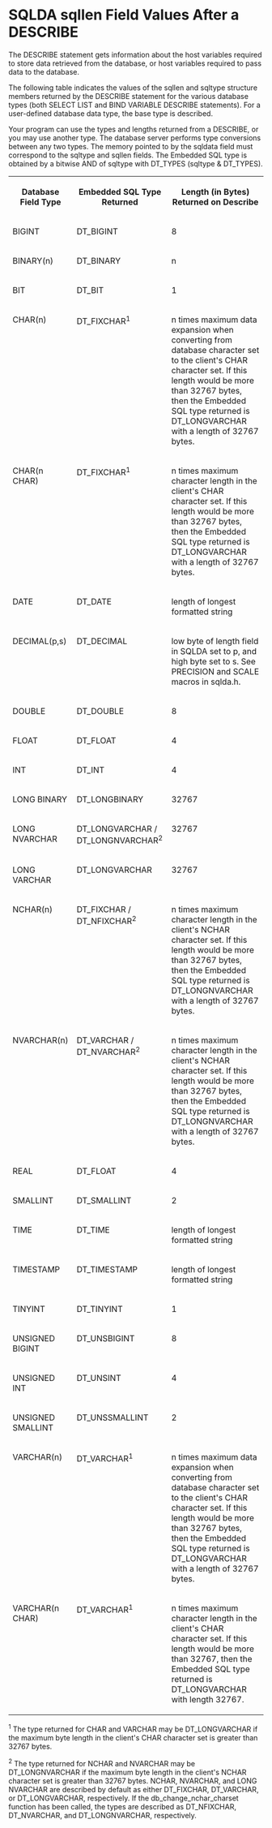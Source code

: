 <!-- loio3bd2ba776c5f1014897e87e16737fc4b -->

# SQLDA sqllen Field Values After a DESCRIBE

The DESCRIBE statement gets information about the host variables required to store data retrieved from the database, or host variables required to pass data to the database.



The following table indicates the values of the sqllen and sqltype structure members returned by the DESCRIBE statement for the various database types \(both SELECT LIST and BIND VARIABLE DESCRIBE statements\). For a user-defined database data type, the base type is described.

Your program can use the types and lengths returned from a DESCRIBE, or you may use another type. The database server performs type conversions between any two types. The memory pointed to by the sqldata field must correspond to the sqltype and sqllen fields. The Embedded SQL type is obtained by a bitwise AND of sqltype with DT\_TYPES \(sqltype & DT\_TYPES\).


<table>
<tr>
<th valign="top">

Database Field Type



</th>
<th valign="top">

Embedded SQL Type Returned



</th>
<th valign="top">

Length \(in Bytes\) Returned on Describe



</th>
</tr>
<tr>
<td valign="top">

BIGINT



</td>
<td valign="top">

DT\_BIGINT



</td>
<td valign="top">

8



</td>
</tr>
<tr>
<td valign="top">

BINARY\(n\)



</td>
<td valign="top">

DT\_BINARY



</td>
<td valign="top">

n



</td>
</tr>
<tr>
<td valign="top">

BIT



</td>
<td valign="top">

DT\_BIT



</td>
<td valign="top">

1



</td>
</tr>
<tr>
<td valign="top">

CHAR\(n\)



</td>
<td valign="top">

DT\_FIXCHAR<sup>1</sup> 



</td>
<td valign="top">

n times maximum data expansion when converting from database character set to the client's CHAR character set. If this length would be more than 32767 bytes, then the Embedded SQL type returned is DT\_LONGVARCHAR with a length of 32767 bytes.



</td>
</tr>
<tr>
<td valign="top">

CHAR\(n CHAR\)



</td>
<td valign="top">

DT\_FIXCHAR<sup>1</sup> 



</td>
<td valign="top">

n times maximum character length in the client's CHAR character set. If this length would be more than 32767 bytes, then the Embedded SQL type returned is DT\_LONGVARCHAR with a length of 32767 bytes.



</td>
</tr>
<tr>
<td valign="top">

DATE



</td>
<td valign="top">

DT\_DATE



</td>
<td valign="top">

length of longest formatted string



</td>
</tr>
<tr>
<td valign="top">

DECIMAL\(p,s\)



</td>
<td valign="top">

DT\_DECIMAL



</td>
<td valign="top">

low byte of length field in SQLDA set to p, and high byte set to s. See PRECISION and SCALE macros in sqlda.h.



</td>
</tr>
<tr>
<td valign="top">

DOUBLE



</td>
<td valign="top">

DT\_DOUBLE



</td>
<td valign="top">

8



</td>
</tr>
<tr>
<td valign="top">

FLOAT



</td>
<td valign="top">

DT\_FLOAT



</td>
<td valign="top">

4



</td>
</tr>
<tr>
<td valign="top">

INT



</td>
<td valign="top">

DT\_INT



</td>
<td valign="top">

4



</td>
</tr>
<tr>
<td valign="top">

LONG BINARY



</td>
<td valign="top">

DT\_LONGBINARY



</td>
<td valign="top">

32767



</td>
</tr>
<tr>
<td valign="top">

LONG NVARCHAR



</td>
<td valign="top">

DT\_LONGVARCHAR / DT\_LONGNVARCHAR<sup>2</sup> 



</td>
<td valign="top">

32767



</td>
</tr>
<tr>
<td valign="top">

LONG VARCHAR



</td>
<td valign="top">

DT\_LONGVARCHAR



</td>
<td valign="top">

32767



</td>
</tr>
<tr>
<td valign="top">

NCHAR\(n\)



</td>
<td valign="top">

DT\_FIXCHAR / DT\_NFIXCHAR<sup>2</sup> 



</td>
<td valign="top">

n times maximum character length in the client's NCHAR character set. If this length would be more than 32767 bytes, then the Embedded SQL type returned is DT\_LONGNVARCHAR with a length of 32767 bytes.



</td>
</tr>
<tr>
<td valign="top">

NVARCHAR\(n\)



</td>
<td valign="top">

DT\_VARCHAR / DT\_NVARCHAR<sup>2</sup> 



</td>
<td valign="top">

n times maximum character length in the client's NCHAR character set. If this length would be more than 32767 bytes, then the Embedded SQL type returned is DT\_LONGNVARCHAR with a length of 32767 bytes.



</td>
</tr>
<tr>
<td valign="top">

REAL



</td>
<td valign="top">

DT\_FLOAT



</td>
<td valign="top">

4



</td>
</tr>
<tr>
<td valign="top">

SMALLINT



</td>
<td valign="top">

DT\_SMALLINT



</td>
<td valign="top">

2



</td>
</tr>
<tr>
<td valign="top">

TIME



</td>
<td valign="top">

DT\_TIME



</td>
<td valign="top">

length of longest formatted string



</td>
</tr>
<tr>
<td valign="top">

TIMESTAMP



</td>
<td valign="top">

DT\_TIMESTAMP



</td>
<td valign="top">

length of longest formatted string



</td>
</tr>
<tr>
<td valign="top">

TINYINT



</td>
<td valign="top">

DT\_TINYINT



</td>
<td valign="top">

1



</td>
</tr>
<tr>
<td valign="top">

UNSIGNED BIGINT



</td>
<td valign="top">

DT\_UNSBIGINT



</td>
<td valign="top">

8



</td>
</tr>
<tr>
<td valign="top">

UNSIGNED INT



</td>
<td valign="top">

DT\_UNSINT



</td>
<td valign="top">

4



</td>
</tr>
<tr>
<td valign="top">

UNSIGNED SMALLINT



</td>
<td valign="top">

DT\_UNSSMALLINT



</td>
<td valign="top">

2



</td>
</tr>
<tr>
<td valign="top">

VARCHAR\(n\)



</td>
<td valign="top">

DT\_VARCHAR<sup>1</sup> 



</td>
<td valign="top">

n times maximum data expansion when converting from database character set to the client's CHAR character set. If this length would be more than 32767 bytes, then the Embedded SQL type returned is DT\_LONGVARCHAR with a length of 32767 bytes.



</td>
</tr>
<tr>
<td valign="top">

VARCHAR\(n CHAR\)



</td>
<td valign="top">

DT\_VARCHAR<sup>1</sup> 



</td>
<td valign="top">

n times maximum character length in the client's CHAR character set. If this length would be more than 32767, then the Embedded SQL type returned is DT\_LONGVARCHAR with length 32767.



</td>
</tr>
</table>

 <sup>1</sup> The type returned for CHAR and VARCHAR may be DT\_LONGVARCHAR if the maximum byte length in the client's CHAR character set is greater than 32767 bytes.

 <sup>2</sup> The type returned for NCHAR and NVARCHAR may be DT\_LONGNVARCHAR if the maximum byte length in the client's NCHAR character set is greater than 32767 bytes. NCHAR, NVARCHAR, and LONG NVARCHAR are described by default as either DT\_FIXCHAR, DT\_VARCHAR, or DT\_LONGVARCHAR, respectively. If the db\_change\_nchar\_charset function has been called, the types are described as DT\_NFIXCHAR, DT\_NVARCHAR, and DT\_LONGNVARCHAR, respectively.

